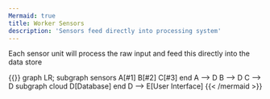 ```yaml
---
Mermaid: true
title: Worker Sensors
description: 'Sensors feed directly into processing system'
---
```


Each sensor unit will process the raw input and feed this directly into the data store

{{<mermaid>}}
graph LR;
        subgraph sensors
        A[#1]
        B[#2]
        C[#3]
        end
        A --> D
        B --> D
        C --> D
        subgraph cloud
        D[Database]
        end
        D --> E[User Interface]
{{< /mermaid >}}

